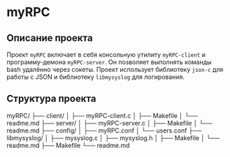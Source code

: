 # myRPC

## Описание проекта

Проект `myRPC` включает в себя консольную утилиту `myRPC-client` и программу-демона `myRPC-server`. Он позволяет выполнять команды bash удалённо через сокеты. Проект использует библиотеку `json-c` для работы с JSON и библиотеку `libmysyslog` для логирования.

## Структура проекта
myRPC/
├── client/
│   ├── myRPC-client.c
│   ├── Makefile
│   └── readme.md
├── server/
│   ├── myRPC-server.c
│   ├── Makefile
│   └── readme.md
├── config/
│   ├── myRPC.conf
│   └── users.conf
├── libmysyslog/
│   ├── mysyslog.c
│   ├── mysyslog.h
│   ├── Makefile
│   └── readme.md
├── Makefile
└── readme.md